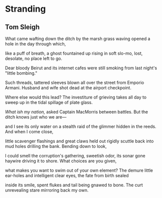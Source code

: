 # Stranding
## Tom Sleigh
What came wafting
down the ditch
by the marsh grass waving
opened a hole
in the day through which,

like a puff of breath,
a ghost fountained up
rising in soft slo-mo,
lost, desolate, no place
left to go.

Dear bloody
Beirut and its internet cafes
were still smoking
from last night's
"little bombing."

Such threads, tattered sleeves
blown all over the street
from Emporio Armani.
Husband and wife shot
dead at the airport checkpoint.

Where else would this lead?
The investiture
of grieving takes all day
to sweep up in the tidal spillage
of plate glass.

_What ish my nation,_
asked Captain MacMorris
between battles.
But the ditch knows
just who we are—

and I see its only water
on a stealth raid
of the glimmer
hidden in the reeds.
And when I come close,

little scavenger flashings
and great claws held out rigidly
scuttle back into mud holes
drilling the bank.
Bending down to look,

I could smell the corruption's
gathering, sweetish odor,
its sonar gone haywire
driving it to shore.
What choices are you given,

what makes you want to swim
out of your own element?
The demure little ear-holes
and intelligent clear eyes,
the fate from birth sealed

inside its smile,
spent flukes and tail
being gnawed to bone.
The curt unrevealing stare
mirroring back my own.